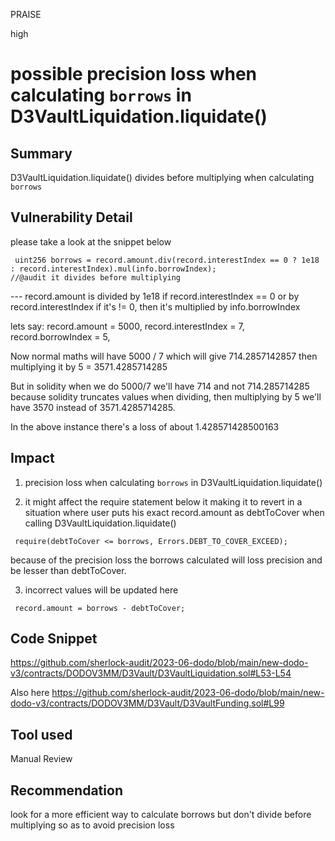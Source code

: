 PRAISE

high

# possible precision loss when calculating `borrows` in D3VaultLiquidation.liquidate()

## Summary
 D3VaultLiquidation.liquidate() divides before multiplying when calculating `borrows`

## Vulnerability Detail
please take a look at the snippet below
```solidity
 uint256 borrows = record.amount.div(record.interestIndex == 0 ? 1e18 : record.interestIndex).mul(info.borrowIndex);
//@audit it divides before multiplying 
```
--- record.amount is divided by 1e18 if record.interestIndex == 0 or by record.interestIndex if it's != 0, then it's multiplied by info.borrowIndex

lets say:
record.amount = 5000,
record.interestIndex = 7,
record.borrowIndex = 5,

Now normal maths will have 5000 / 7 which will give 714.2857142857 then multiplying it by 5 = 3571.4285714285

But in solidity when we do 5000/7 we'll have 714 and not 714.285714285 because solidity truncates values when dividing, then multiplying by 5 we'll have 3570 instead of 3571.4285714285. 

In the above instance there's a loss of about 1.428571428500163

## Impact
1. precision loss when calculating `borrows` in  D3VaultLiquidation.liquidate()

2. it might affect the require statement below it making it to revert in a situation where user puts his exact record.amount as debtToCover when calling D3VaultLiquidation.liquidate()
```solidity
 require(debtToCover <= borrows, Errors.DEBT_TO_COVER_EXCEED);
```
because of the precision loss the borrows calculated will loss precision and be lesser than debtToCover.


3. incorrect values will be updated here
```solidity
 record.amount = borrows - debtToCover;
```
## Code Snippet
https://github.com/sherlock-audit/2023-06-dodo/blob/main/new-dodo-v3/contracts/DODOV3MM/D3Vault/D3VaultLiquidation.sol#L53-L54

Also here
https://github.com/sherlock-audit/2023-06-dodo/blob/main/new-dodo-v3/contracts/DODOV3MM/D3Vault/D3VaultFunding.sol#L99
## Tool used

Manual Review

## Recommendation
look for a more efficient way to calculate borrows but don't divide before multiplying so as to avoid precision loss